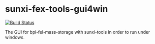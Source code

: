 # sunxi-fex-tools-gui4win

[![Build Status](https://travis-ci.org/OtakuNekoP/bpi-fel-mass-storage-gui4win.svg?branch=master)](https://travis-ci.org/OtakuNekoP/bpi-fel-mass-storage-gui4win)


The GUI for bpi-fel-mass-storage with sunxi-tools in order to run under windows.
